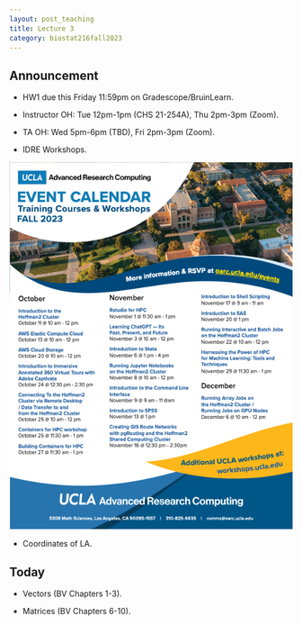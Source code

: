 ```yaml
---
layout: post_teaching
title: Lecture 3
category: biostat216fall2023
---
```


## Announcement

* HW1 due this Friday 11:59pm on Gradescope/BruinLearn.

* Instructor OH: Tue 12pm-1pm (CHS 21-254A), Thu 2pm-3pm (Zoom).

* TA OH: Wed 5pm-6pm (TBD), Fri 2pm-3pm (Zoom).

* IDRE Workshops.

![](https://github.com/ucla-biostat-216/2023fall/blob/858988d0c8e927391ca89e6d46af787dd16c3be0/_posts/idre_workshops_2023fall.png)

* Coordinates of LA.

## Today

* Vectors (BV Chapters 1-3).

* Matrices (BV Chapters 6-10).
